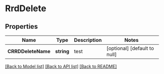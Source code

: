 # RrdDelete

## Properties
Name | Type | Description | Notes
------------ | ------------- | ------------- | -------------
**CRRDDeleteName** | **string** | test | [optional] [default to null]

[[Back to Model list]](../README.md#documentation-for-models) [[Back to API list]](../README.md#documentation-for-api-endpoints) [[Back to README]](../README.md)

